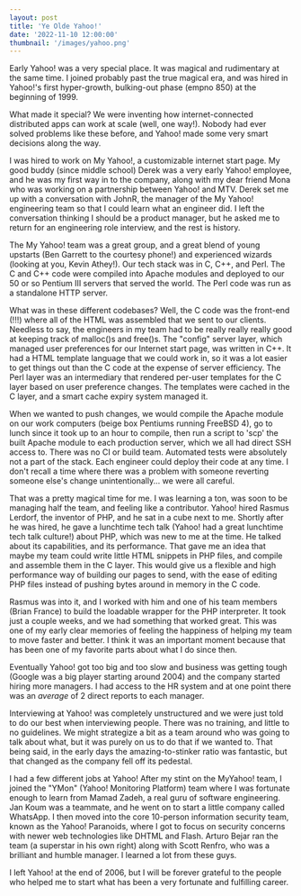 ```yaml
---
layout: post
title: 'Ye Olde Yahoo!'
date: '2022-11-10 12:00:00'
thumbnail: '/images/yahoo.png'
---
```


Early Yahoo! was a very special place. It was magical and rudimentary at the same time. I joined probably past the true magical era, and was hired in Yahoo!'s first hyper-growth, bulking-out phase (empno 850) at the beginning of 1999. 

What made it special? We were inventing how internet-connected distributed apps can work at scale (well, one way!). Nobody had ever solved problems like these before, and Yahoo! made some very smart decisions along the way. 

I was hired to work on My Yahoo!, a customizable internet start page. My good buddy (since middle school) Derek was a very early Yahoo! employee, and he was my first way in to the company, along with my dear friend Mona who was working on a partnership between Yahoo! and MTV. Derek set me up with a conversation with JohnR, the manager of the My Yahoo! engineering team so that I could learn what an engineer did. I left the conversation thinking I should be a product manager, but he asked me to return for an engineering role interview, and the rest is history.

The My Yahoo! team was a great group, and a great blend of young upstarts (Ben Garrett to the courtesy phone!)  and experienced wizards (looking at you, Kevin Athey!). Our tech stack was in C, C++, and Perl. The C and C++ code were compiled into Apache modules and deployed to our 50 or so Pentium III servers that served the world. The Perl code was run as a standalone HTTP server.

What was in these different codebases? Well, the C code was the front-end (!!!) where all of the HTML was assembled that we sent to our clients. Needless to say, the engineers in my team had to be really really really good at keeping track of malloc()s and free()s. The "config" server layer, which managed user preferences for our Internet start page, was written in C++. It had a HTML template language that we could work in, so it was a lot easier to get things out than the C code at the expense of server efficiency. The Perl layer was an intermediary that rendered per-user templates for the C layer based on user preference changes. The templates were cached in the C layer, and a smart cache expiry system managed it.

When we wanted to push changes, we would compile the Apache module on our work computers (beige box Pentiums running FreeBSD 4), go to lunch since it took up to an hour to compile, then run a script to 'scp' the built Apache module to each production server, which we all had direct SSH access to. There was no CI or build team. Automated tests were absolutely not a part of the stack. Each engineer could deploy their code at any time. I don't recall a time where there was a problem with someone reverting someone else's change unintentionally... we were all careful.

That was a pretty magical time for me. I was learning a ton, was soon to be managing half the team, and feeling like a contributor. Yahoo! hired Rasmus Lerdorf, the inventor of PHP, and he sat in a cube next to me. Shortly after he was hired, he gave a lunchtime tech talk (Yahoo! had a great lunchtime tech talk culture!) about PHP, which was new to me at the time. He talked about its capabilities, and its performance. That gave me an idea that maybe my team could write little HTML snippets in PHP files, and compile and assemble them in the C layer. This would give us a flexible and high performance way of building our pages to send, with the ease of editing PHP files instead of pushing bytes around in memory in the C code.

Rasmus was into it, and I worked with him and one of his team members (Brian France) to build the loadable wrapper for the PHP interpreter. It took just a couple weeks, and we had something that worked great. This was one of my early clear memories of feeling the happiness of helping my team to move faster and better. I think it was an important moment because that has been one of my favorite parts about what I do since then.

Eventually Yahoo! got too big and too slow and business was getting tough (Google was a big player starting around 2004) and the company started hiring more managers. I had access to the HR system and at one point there was an *average* of 2 direct reports to each manager.

Interviewing at Yahoo! was completely unstructured and we were just told to do our best when interviewing people. There was no training, and little to no guidelines. We might strategize a bit as a team around who was going to talk about what, but it was purely on us to do that if we wanted to. That being said, in the early days the amazing-to-stinker ratio was fantastic, but that changed as the company fell off its pedestal.

I had a few different jobs at Yahoo! After my stint on the MyYahoo! team, I joined the "YMon" (Yahoo! Monitoring Platform) team where I was fortunate enough to learn from Mamad Zadeh, a real guru of software engineering. Jan Koum was a teammate, and he went on to start a little company called WhatsApp. I then moved into the core 10-person information security team, known as the Yahoo! Paranoids, where I got to focus on security concerns with newer web technologies like DHTML and Flash. Arturo Bejar ran the team (a superstar in his own right) along with Scott Renfro, who was a brilliant and humble manager. I learned a lot from these guys.

I left Yahoo! at the end of 2006, but I will be forever grateful to the people who helped me to start what has been a very fortunate and fulfilling career.

